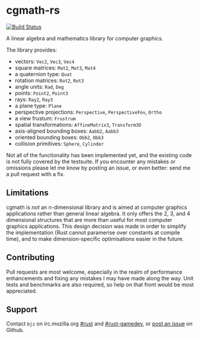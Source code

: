 # cgmath-rs

[![Build Status](https://travis-ci.org/bjz/cgmath-rs.png?branch=master)](https://travis-ci.org/bjz/cgmath-rs)

A linear algebra and mathematics library for computer graphics.

The library provides:

- vectors: `Vec2`, `Vec3`, `Vec4`
- square matrices: `Mat2`, `Mat3`, `Mat4`
- a quaternion type: `Quat`
- rotation matrices: `Rot2`, `Rot3`
- angle units: `Rad`, `Deg`
- points: `Point2`, `Point3`
- rays: `Ray2`, `Ray3`
- a plane type: `Plane`
- perspective projections: `Perspective`, `PerspectiveFov`, `Ortho`
- a view frustum: `Frustrum`
- spatial transformations: `AffineMatrix3`, `Transform3D`
- axis-aligned bounding boxes: `Aabb2`, `Aabb3`
- oriented bounding boxes: `Obb2`, `Obb3`
- collision primitives: `Sphere`, `Cylinder`

Not all of the functionality has been implemented yet, and the existing code
is not fully covered by the testsuite. If you encounter any mistakes or
omissions please let me know by posting an issue, or even better: send me a
pull request with a fix.

## Limitations

cgmath is _not_ an n-dimensional library and is aimed at computer graphics
applications rather than general linear algebra. It only offers the 2, 3, and
4 dimensional structures that are more than useful for most computer graphics
applications. This design decision was made in order to simplify the
implementation (Rust cannot paramerise over constants at compile time), and to
make dimension-specific optimisations easier in the future.

## Contributing

Pull requests are most welcome, especially in the realm of performance
enhancements and fixing any mistakes I may have made along the way. Unit tests
and benchmarks are also required, so help on that front would be most
appreciated.

## Support

Contact `bjz` on irc.mozilla.org [#rust](http://mibbit.com/?server=irc.mozilla.org&channel=%23rust)
and [#rust-gamedev](http://mibbit.com/?server=irc.mozilla.org&channel=%23rust-gamedev),
or [post an issue](https://github.com/bjz/cgmath-rs/issues/new) on Github.
